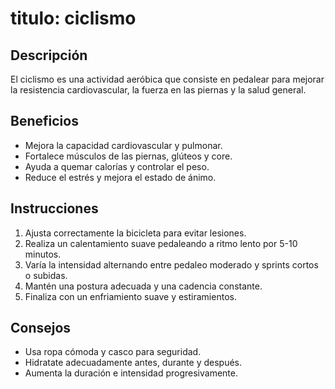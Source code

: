 # titulo: ciclismo

## Descripción
El ciclismo es una actividad aeróbica que consiste en pedalear para mejorar la resistencia cardiovascular, la fuerza en las piernas y la salud general.

## Beneficios
- Mejora la capacidad cardiovascular y pulmonar.
- Fortalece músculos de las piernas, glúteos y core.
- Ayuda a quemar calorías y controlar el peso.
- Reduce el estrés y mejora el estado de ánimo.

## Instrucciones
1. Ajusta correctamente la bicicleta para evitar lesiones.
2. Realiza un calentamiento suave pedaleando a ritmo lento por 5-10 minutos.
3. Varía la intensidad alternando entre pedaleo moderado y sprints cortos o subidas.
4. Mantén una postura adecuada y una cadencia constante.
5. Finaliza con un enfriamiento suave y estiramientos.

## Consejos
- Usa ropa cómoda y casco para seguridad.
- Hidratate adecuadamente antes, durante y después.
- Aumenta la duración e intensidad progresivamente.
